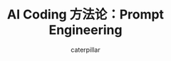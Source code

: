 ---
title: AI Coding 方法论：Prompt Engineering
author: caterpillar
pubDatetime: 2025-09-010T00:00:00
featured: false
draft: false
tags:
  - AI Coding
description: 
---